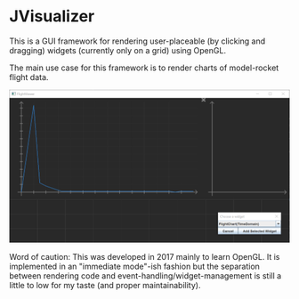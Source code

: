 # JVisualizer
This is a GUI framework for rendering user-placeable (by clicking and dragging) widgets (currently only on a grid) using OpenGL.

The main use case for this framework is to render charts of model-rocket flight data.

![FlightChart example](images/chart-example.png)

Word of caution: This was developed in 2017 mainly to learn OpenGL. It is implemented in an "immediate mode"-ish fashion but the separation between rendering code and event-handling/widget-management is still a little to low for my taste (and proper maintainability).